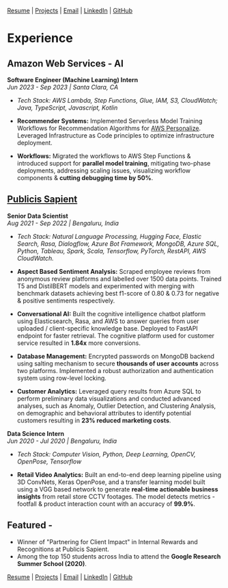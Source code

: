 
[Resume](https://drive.google.com/file/d/12KRtfnoA9yQMReRObOS0FLZEHmJHqFxJ/view?usp=sharing) | [Projects](projects.md#projects) | [Email](mailto:hmuppa@uw.edu) | [LinkedIn](https://www.linkedin.com/in/hema-varshita-m) | [GitHub](https://github.com/hvarshita)

# Experience

## Amazon Web Services - AI 
**Software Engineer (Machine Learning) Intern**  
*Jun 2023 - Sep 2023 | Santa Clara, CA*
- *Tech Stack: AWS Lambda, Step Functions, Glue, IAM, S3, CloudWatch; Java, TypeScript, Javascript, Kotlin*
  
- **Recommender Systems:** Implemented Serverless Model Training Workflows for Recommendation Algorithms for [AWS Personalize](https://docs.aws.amazon.com/personalize/latest/dg/how-it-works.html). Leveraged Infrastructure as Code principles to optimize infrastructure deployment.
- **Workflows:** Migrated the workflows to AWS Step Functions & introduced support for **parallel model training**, mitigating two-phase deployments, addressing scaling issues, visualizing workflow components & **cutting debugging time by 50%**.

## [Publicis Sapient](https://www.publicissapient.com/solutions/kaas)
**Senior Data Scientist**  
*Aug 2021 - Sep 2022 | Bengaluru, India*
- *Tech Stack: Natural Language Processing, Hugging Face, Elastic Search, Rasa, Dialogflow, Azure Bot Framework, MongoDB, Azure SQL, Python, Tableau, Spark, Scala, Tensorflow, PyTorch, RestAPI, AWS CloudWatch.*

- **Aspect Based Sentiment Analysis:** Scraped employee reviews from anonymous review platforms and labelled over 1500 data points. Trained T5 and DistilBERT models and experimented with merging with benchmark datasets achieving best f1-score of 0.80 & 0.73 for negative & positive sentiments respectively.
- **Conversational AI:** Built the cognitive intelligence chatbot platform using Elasticsearch, Rasa, and AWS to answer queries from user uploaded / client-specific knowledge base. Deployed to FastAPI endpoint for faster retrieval. The cognitive platform used for customer service resulted in **1.84x** more conversions. 
- **Database Management:** Encrypted passwords on MongoDB backend using salting mechanism to secure **thousands of user accounts** across two platforms. Implemented a robust authorization and authentication system using row-level locking.
- **Customer Analytics:** Leveraged query results from Azure SQL to perform preliminary data visualizations and conducted advanced analyses, such as Anomaly, Outlier Detection, and Clustering Analysis, on demographic and behavioral attributes to identify potential customers resulting in **23% reduced marketing costs**.

**Data Science Intern**  
*Jun 2020 - Jul 2020 | Bengaluru, India*
- *Tech Stack: Computer Vision, Python, Deep Learning, OpenCV, OpenPose, Tensorflow*
  
- **Retail Video Analytics:** Built an end-to-end deep learning pipeline using 3D ConvNets, Keras OpenPose, and a transfer learning model built using a VGG based network to generate **real-time actionable business insights** from retail store CCTV footages. The model detects metrics - footfall & product interaction count with an accuracy of **99.9%**.

## Featured - 
- Winner of "Partnering for Client Impact" in Internal Rewards and Recognitions at Publicis Sapient.
- Among the top 150 students across India to attend the **Google Research Summer School (2020)**.

[Resume](https://drive.google.com/file/d/12KRtfnoA9yQMReRObOS0FLZEHmJHqFxJ/view?usp=sharing) | [Projects](projects.md#projects) | [Email](mailto:hmuppa@uw.edu) | [LinkedIn](https://www.linkedin.com/in/hema-varshita-m) | [GitHub](https://github.com/hvarshita)

